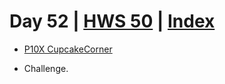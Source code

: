 # Day 52 | [HWS 50](https://www.hackingwithswift.com/100/swiftui/52) | [Index](https://github.com/JulesMoorhouse/100DaysOfSwiftUI/blob/main/README.md)

- [P10X CupcakeCorner](https://github.com/JulesMoorhouse/100DaysOfSwiftUI/blob/main/P10X%20CupcakeCorner/P10C%20CupcakeCorner/ContentView.swift)

- Challenge.

